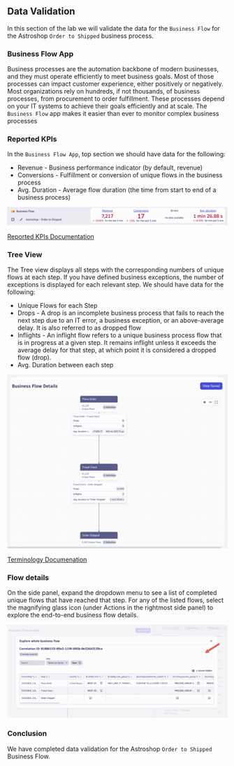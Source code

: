 ## Data Validation

In this section of the lab we will validate the data for the `Business Flow` for the Astroshop `Order to Shipped` business process. 

### Business Flow App

Business processes are the automation backbone of modern businesses, and they must operate efficiently to meet business goals. Most of those processes can impact customer experience, either positively or negatively. Most organizations rely on hundreds, if not thousands, of business processes, from procurement to order fulfillment. These processes depend on your IT systems to achieve their goals efficiently and at scale. The `Business Flow` app makes it easier than ever to monitor complex business processes

### Reported KPIs

In the `Business Flow App`,  top section we should have data for the following:

* Revenue - Business performance indicator (by default, revenue)
* Conversions - Fulfillment or conversion of unique flows in the business process
* Avg. Duration - Average flow duration (the time from start to end of a business process)

![Reported KPIs](../../../assets/images/06_bizevents_business_flow_data_validation_1.png)

[Reported KPIs Documentation](https://docs.dynatrace.com/docs/shortlink/business-flow-reported-kpis)

### Tree View

The Tree view displays all steps with the corresponding numbers of unique flows at each step. If you have defined business exceptions, the number of exceptions is displayed for each relevant step. We should have data for the following:

* Unique Flows for each Step
* Drops - A drop is an incomplete business process that fails to reach the next step due to an IT error, a business exception, or an above-average delay. It is also referred to as dropped flow
* Inflights - An inflight flow refers to a unique business process flow that is in progress at a given step. It remains inflight unless it exceeds the average delay for that step, at which point it is considered a dropped flow (drop).
* Avg. Duration between each step

![Tree View](../../../assets/images/06_bizevents_business_flow_data_validation_2.png)

[Terminology Documenation](https://docs.dynatrace.com/docs/shortlink/business-flow-reported-kpis#terminology)

### Flow details

 On the side panel, expand the dropdown menu to see a list of completed unique flows that have reached that step. For any of the listed flows, select the magnifying glass icon (under Actions in the rightmost side panel) to explore the end-to-end business flow details.

![Flow Details](../../../assets/images/06_bizevents_business_flow_data_validation_3.png)

### Conclusion

We have completed data validation for the Astroshop `Order to Shipped` Business Flow.